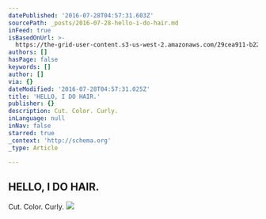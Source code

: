 ```yaml
---
datePublished: '2016-07-28T04:57:31.603Z'
sourcePath: _posts/2016-07-28-hello-i-do-hair.md
inFeed: true
isBasedOnUrl: >-
  https://the-grid-user-content.s3-us-west-2.amazonaws.com/29cea911-b229-4b0a-83b7-a9357700d7f0.jpg
authors: []
hasPage: false
keywords: []
author: []
via: {}
dateModified: '2016-07-28T04:57:31.025Z'
title: 'HELLO, I DO HAIR.'
publisher: {}
description: Cut. Color. Curly.
inLanguage: null
inNav: false
starred: true
_context: 'http://schema.org'
_type: Article

---
```

## HELLO, I DO HAIR.

Cut. Color. Curly.
![](https://imgflo.herokuapp.com/graph/vahj1ThiexotieMo/57a7bf180b1e0e5bfde832977252b1bb/croprotate.jpg?cropheight=2999&cropwidth=4376&degrees=0&input=https%3A%2F%2Fs3-us-west-2.amazonaws.com%2Fthe-grid-img%2Fp%2Fb9217204a67fa0969d3946ad0638622b900b6b0b.jpg&x=0&y=0)